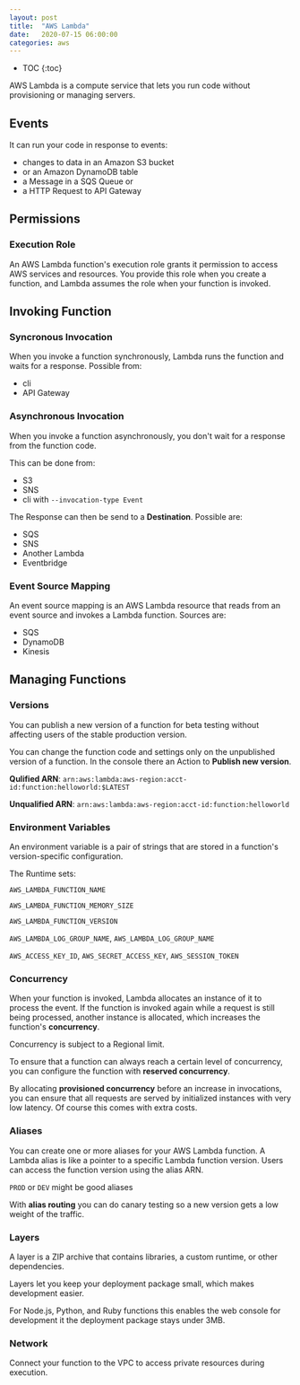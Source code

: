 ```yaml
---
layout: post
title:  "AWS Lambda"
date:   2020-07-15 06:00:00
categories: aws
---
```


* TOC
{:toc}

AWS Lambda is a compute service that lets you run code without provisioning or managing servers.

## Events

It can run your code in response to events: 

* changes to data in an Amazon S3 bucket
* or an Amazon DynamoDB table 
* a Message in a SQS Queue or
* a HTTP Request to API Gateway

## Permissions

### Execution Role

An AWS Lambda function's execution role grants it permission to access AWS services and resources. You provide this role when you create a function, and Lambda assumes the role when your function is invoked. 

## Invoking Function

### Syncronous Invocation

When you invoke a function synchronously, Lambda runs the function and waits for a response. Possible from:

* cli
* API Gateway

### Asynchronous Invocation

When you invoke a function asynchronously, you don't wait for a response from the function code.

This can be done from:

* S3
* SNS
* cli with `--invocation-type Event`

The Response can then be send to a **Destination**. Possible are:

* SQS
* SNS
* Another Lambda
* Eventbridge

### Event Source Mapping

An event source mapping is an AWS Lambda resource that reads from an event source and invokes a Lambda function. Sources are:

* SQS
* DynamoDB
* Kinesis

## Managing Functions

### Versions

You can publish a new version of a function for beta testing without affecting users of the stable production version.

You can change the function code and settings only on the unpublished version of a function. In the console there an Action to **Publish new version**.

**Qulified ARN**: `arn:aws:lambda:aws-region:acct-id:function:helloworld:$LATEST`

**Unqualified ARN**: `arn:aws:lambda:aws-region:acct-id:function:helloworld`

### Environment Variables

An environment variable is a pair of strings that are stored in a function's version-specific configuration.

The Runtime sets:

`AWS_LAMBDA_FUNCTION_NAME`

`AWS_LAMBDA_FUNCTION_MEMORY_SIZE`

`AWS_LAMBDA_FUNCTION_VERSION`

`AWS_LAMBDA_LOG_GROUP_NAME`, `AWS_LAMBDA_LOG_GROUP_NAME`

`AWS_ACCESS_KEY_ID`, `AWS_SECRET_ACCESS_KEY`, `AWS_SESSION_TOKEN`

### Concurrency

When your function is invoked, Lambda allocates an instance of it to process the event. If the function is invoked again while a request is still being processed, another instance is allocated, which increases the function's **concurrency**.

Concurrency is subject to a Regional limit.

To ensure that a function can always reach a certain level of concurrency, you can configure the function with **reserved concurrency**.

By allocating **provisioned concurrency** before an increase in invocations, you can ensure that all requests are served by initialized instances with very low latency. Of course this comes with extra costs.

### Aliases

You can create one or more aliases for your AWS Lambda function. A Lambda alias is like a pointer to a specific Lambda function version. Users can access the function version using the alias ARN.

`PROD` or `DEV` might be good aliases

With **alias routing** you can do canary testing so a new version gets a low weight of the traffic.

### Layers

A layer is a ZIP archive that contains libraries, a custom runtime, or other dependencies.

Layers let you keep your deployment package small, which makes development easier.

For Node.js, Python, and Ruby functions this enables the web console for development it the deployment package stays under 3MB.

### Network

Connect your function to the VPC to access private resources during execution.


